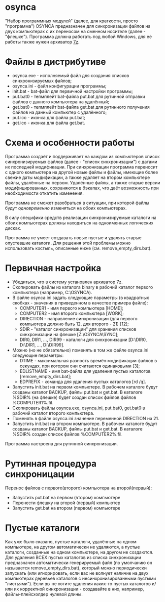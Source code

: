 # osynca

"Набор программных модулей" (далее, для краткости, просто "программа") OSYNCA предназначен для синхронизации файлов на двух компьютерах с их переносом на сменном носителе (далее - "флешке"). Программа должна работать под любой Windows, для её работы также нужен архиватор [7z](http://www.7-zip.org/).

# Файлы в дистрибутиве

* osynca.exe - исполняемый файл для создания списков синхронизируемых файлов;
* osynca.ini - файл конфигурации программы;
* init.bat - bat-файл для первичной настройки программы;
* put.bat0 - тепмплейт bat-файла put.bat для рутинной отправки файлов с данного компьютера на удалённый;
* get.bat0 - тепмплейт bat-файла get.bat для рутинного получения файлов на данный компьютер с удалённого;
* put.ico - иконка для файла put.bat;
* get.ico - иконка для файла get.bat.

# Схема и особенности работы

Программа создаёт и поддерживает на каждом из компьютеров список синхронизируемых файлов (далее - "список синхронизации") с датами их последней модификации. При синхронизации программа переносит с одного компьютера на другой новые файлы и файлы, имеющие более свежие даты модификации, а также удаляет на втором компьютере файлы, удалённые на первом. Удалённые файлы, а также старые версии модифицированных, сохраняются в бэкапах, что даёт возможность при необходимости откатить изменения.

Программа не сможет разобраться в ситуации, при которой файлы будут *одновременно* изменяться на обоих компьютерах.

В силу специфики средств реализации синхронизируемые каталоги на обоих компьютерах должны находиться  на одноименных логических дисках.

Программа не умеет создавать новые пустые и удалять старые опустевшие каталоги. Для решения этой проблемы можно использовать костыль, описанные ниже (см. remove_empty_dirs.bat).

# Первичная настройка

- Убедиться, что в систему установлен архиватор 7z.
- Скопировать файлы из каталога binary в рабочий каталог первого компьютера (например, C:\OSYNCA\).
- В файле osynca.ini задать следующие параметры (в квадратных скобках - значения в приведенном в качестве примера файле):
  - COMPUTER1 - имя первого компьютера [HOME];
  - COMPUTER2 - имя второго компьютера [WORK];
  - DIRECTION - направление синхронизации (для первого компьютера должно быть 12, для второго - 21) [12];
  - SDIR - "каталог синхронизации" для хранения списков синхронизации на флешке [Z:\OSYNCA\SYNC\];
  - DIR0, DIR1, ..., DIR99 - каталоги для синхронизации [D:\DIR0\, D:\DIR1\, ..., D:\DIR99\].
- Можно (но не обязательно) поменять в том же файле osynca.ini следующие пераметры:
  - DTIME - максимальная разность времён модификации файлов в секундах, при котором они считаются одинаковыми [3];
  - EDLISTNAME - имя bat-файла для удаления пустых каталогов [remove_empty_dirs.bat];
  - EDPREFIX - команда для удаления пустых каталогов [rd /q].
- Запустить init.bat на первом компьютере. В рабочем каталоге будут созданы каталог BACKUP, файлы put.bat и get.bat. В каталоге %SDIR% (на флешке) будет создан список файлов файлов %COMPUTER1%.fil.
- Скопировать файлы osynca.exe, osynca.ini, put.bat0, get.bat0 в рабочий каталог второго компьютера.
- Поменять в файле osynca.ini значение переменной DIRECTION на 21.
- Запустить init.bat на втором компьютере.  В рабочем каталоге будут созданы каталог BACKUP, файлы put.bat и get.bat. В каталоге %SDIR% создан список файлов %COMPUTER2%.fil.

Программа настроена для рутинной синхронизации.

# Рутинная процедура синхроницации

Перенос файлов с первого(второго) компьютера на второй(первый):

- Запустить put.bat на первом (втором) компьютере
- Перенести флешку на второй (первый) компьютер
- Запустить get.bat на втором (первом) компьютере

# Пустые каталоги

Как уже было сказано, пустые каталоги, удалённые на одном компьютере, на другом автоматически не удаляются, а пустые каталоги, созданные на одном компьютере, на другом не создаются. Для удаления ВСЕХ пустых каталогов из списка синхронизации предназначен автоматически генерируемый файл (по умолчанию он называется remove_empty_dirs.bat), который можно периодически запускать (или игнорировать, если вас не волнует наличие на двух компьютерах деревьев каталогов с несинхронизированными пустыми "листьями"). Если вы не хотите удаления каких-то пустых каталогов и/или их корректной синхронизации - создавайте в них, например, файлы-плейсхолдер нулевой длины.
